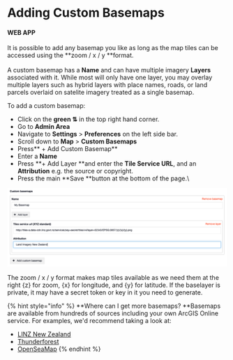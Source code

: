 # Adding Custom Basemaps

#### WEB APP

It is possible to add any basemap you like as long as the map tiles can be accessed using the **zoom / x / y **format.\
\
A custom basemap has a **Name** and can have multiple imagery **Layers** associated with it. While most will only have one layer, you may overlay multiple layers such as hybrid layers with place names, roads, or land parcels overlaid on satelite imagery treated as a single basemap.

To add a custom basemap:

* Click on the **green ⇅** in the top right hand corner.
* Go to **Admin Area**
* Navigate to **Settings** > **Preferences** on the left side bar.
* Scroll down to **Map** > **Custom Basemaps**
* Press** + Add Custom Basemap**
* Enter a **Name**
* Press **+ Add Layer **and enter the **Tile Service URL**, and an **Attribution** e.g. the source or copyright. 
* Press the main **Save **button at the bottom of the page.\


![](<../../../.gitbook/assets/adding custom basemaps.png>)

The zoom / x / y format makes map tiles available as we need them at the right {z} for zoom, {x} for longitude, and {y} for latitude. If the baselayer is private, it may have a secret token or key in it you need to generate.

{% hint style="info" %}
**Where can I get more basemaps? **Basemaps are available from hundreds of sources including your own ArcGIS Online service. For examples, we'd recommend taking a look at:

* [LINZ New Zealand](https://data.linz.govt.nz/data/category/topographic/maps/)
* [Thunderforest](https://www.thunderforest.com/maps/outdoors/)
* [OpenSeaMap](https://map.openseamap.org)
{% endhint %}



